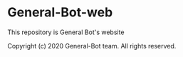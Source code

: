 # General-Bot-web
This repository is General Bot's website

Copyright (c) 2020 General-Bot team. All rights reserved.
